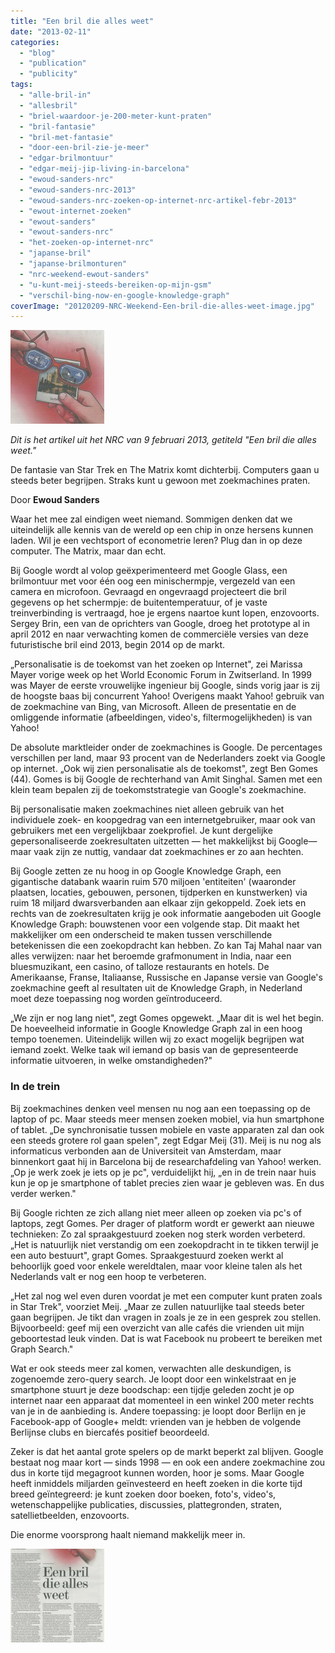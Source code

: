 ```yaml
---
title: "Een bril die alles weet"
date: "2013-02-11"
categories: 
  - "blog"
  - "publication"
  - "publicity"
tags: 
  - "alle-bril-in"
  - "allesbril"
  - "briel-waardoor-je-200-meter-kunt-praten"
  - "bril-fantasie"
  - "bril-met-fantasie"
  - "door-een-bril-zie-je-meer"
  - "edgar-brilmontuur"
  - "edgar-meij-jip-living-in-barcelona"
  - "ewoud-sanders-nrc"
  - "ewoud-sanders-nrc-2013"
  - "ewoud-sanders-nrc-zoeken-op-internet-nrc-artikel-febr-2013"
  - "ewout-internet-zoeken"
  - "ewout-sanders"
  - "ewout-sanders-nrc"
  - "het-zoeken-op-internet-nrc"
  - "japanse-bril"
  - "japanse-brilmonturen"
  - "nrc-weekend-ewout-sanders"
  - "u-kunt-meij-steeds-bereiken-op-mijn-gsm"
  - "verschil-bing-now-en-google-knowledge-graph"
coverImage: "20120209-NRC-Weekend-Een-bril-die-alles-weet-image.jpg"
---
```


![20120209 NRC Weekend - Een bril die alles weet](images/20120209-NRC-Weekend-Een-bril-die-alles-weet-image-150x150.jpg)

_Dit is het artikel uit het NRC van 9 februari 2013, getiteld "Een bril die alles weet."_

De fantasie van Star Trek en The Matrix komt dichterbij. Computers gaan u steeds beter begrijpen. Straks kunt u gewoon met zoekmachines praten.<!--more-->

Door **Ewoud Sanders**

Waar het mee zal eindigen weet niemand. Sommigen denken dat we uiteindelijk alle kennis van de wereld op een chip in onze hersens kunnen laden. Wil je een vechtsport of econometrie leren? Plug dan in op deze computer. The Matrix, maar dan echt.

Bij Google wordt al volop geëxperimenteerd met Google Glass, een brilmontuur met voor één oog een minischermpje, vergezeld van een camera en microfoon. Gevraagd en ongevraagd projecteert die bril gegevens op het schermpje: de buitentemperatuur, of je vaste treinverbinding is vertraagd, hoe je ergens naartoe kunt lopen, enzovoorts. Sergey Brin, een van de oprichters van Google, droeg het prototype al in april 2012 en naar verwachting komen de commerciële versies van deze futuristische bril eind 2013, begin 2014 op de markt.

„Personalisatie is de toekomst van het zoeken op Internet", zei Marissa Mayer vorige week op het World Economic Forum in Zwitserland. In 1999 was Mayer de eerste vrouwelijke ingenieur bij Google, sinds vorig jaar is zij de hoogste baas bij concurrent Yahoo! Overigens maakt Yahoo! gebruik van de zoekmachine van Bing, van Microsoft. Alleen de presentatie en de omliggende informatie (afbeeldingen, video's, filtermogelijkheden) is van Yahoo!

De absolute marktleider onder de zoekmachines is Google. De percentages verschillen per land, maar 93 procent van de Nederlanders zoekt via Google op internet. „Ook wij zien personalisatie als de toekomst", zegt Ben Gomes (44). Gomes is bij Google de rechterhand van Amit Singhal. Samen met een klein team bepalen zij de toekomststrategie van Google's zoekmachine.

Bij personalisatie maken zoekmachines niet alleen gebruik van het individuele zoek- en koopgedrag van een internetgebruiker, maar ook van gebruikers met een vergelijkbaar zoekprofiel. Je kunt dergelijke gepersonaliseerde zoekresultaten uitzetten — het makkelijkst bij Google— maar vaak zijn ze nuttig, vandaar dat zoekmachines er zo aan hechten.

Bij Google zetten ze nu hoog in op Google Knowledge Graph, een gigantische databank waarin ruim 570 miljoen 'entiteiten' (waaronder plaatsen, locaties, gebouwen, personen, tijdperken en kunstwerken) via ruim 18 miljard dwarsverbanden aan elkaar zijn gekoppeld. Zoek iets en rechts van de zoekresultaten krijg je ook informatie aangeboden uit Google Knowledge Graph: bouwstenen voor een volgende stap. Dit maakt het makkelijker om een onderscheid te maken tussen verschillende betekenissen die een zoekopdracht kan hebben. Zo kan Taj Mahal naar van alles verwijzen: naar het beroemde grafmonument in India, naar een bluesmuzikant, een casino, of talloze restaurants en hotels. De Amerikaanse, Franse, Italiaanse, Russische en Japanse versie van Google's zoekmachine geeft al resultaten uit de Knowledge Graph, in Nederland moet deze toepassing nog worden geïntroduceerd.

„We zijn er nog lang niet", zegt Gomes opgewekt. „Maar dit is wel het begin. De hoeveelheid informatie in Google Knowledge Graph zal in een hoog tempo toenemen. Uiteindelijk willen wij zo exact mogelijk begrijpen wat iemand zoekt. Welke taak wil iemand op basis van de gepresenteerde informatie uitvoeren, in welke omstandigheden?"

### In de trein

Bij zoekmachines denken veel mensen nu nog aan een toepassing op de laptop of pc. Maar steeds meer mensen zoeken mobiel, via hun smartphone of tablet. „De synchronisatie tussen mobiele en vaste apparaten zal dan ook een steeds grotere rol gaan spelen", zegt Edgar Meij (31). Meij is nu nog als informaticus verbonden aan de Universiteit van Amsterdam, maar binnenkort gaat hij in Barcelona bij de researchafdeling van Yahoo! werken. „Op je werk zoek je iets op je pc", verduidelijkt hij, „en in de trein naar huis kun je op je smartphone of tablet precies zien waar je gebleven was. En dus verder werken."

Bij Google richten ze zich allang niet meer alleen op zoeken via pc's of laptops, zegt Gomes. Per drager of platform wordt er gewerkt aan nieuwe technieken: Zo zal spraakgestuurd zoeken nog sterk worden verbeterd. „Het is natuurlijk niet verstandig om een zoekopdracht in te tikken terwijl je een auto bestuurt", grapt Gomes. Spraakgestuurd zoeken werkt al behoorlijk goed voor enkele wereldtalen, maar voor kleine talen als het Nederlands valt er nog een hoop te verbeteren.

„Het zal nog wel even duren voordat je met een computer kunt praten zoals in Star Trek", voorziet Meij. „Maar ze zullen natuurlijke taal steeds beter gaan begrijpen. Je tikt dan vragen in zoals je ze in een gesprek zou stellen. Bijvoorbeeld: geef mij een overzicht van alle cafés die vrienden uit mijn geboortestad leuk vinden. Dat is wat Facebook nu probeert te bereiken met Graph Search."

Wat er ook steeds meer zal komen, verwachten alle deskundigen, is zogenoemde zero-query search. Je loopt door een winkelstraat en je smartphone stuurt je deze boodschap: een tijdje geleden zocht je op internet naar een apparaat dat momenteel in een winkel 200 meter rechts van je in de aanbieding is. Andere toepassing: je loopt door Berlijn en je Facebook-app of Google+ meldt: vrienden van je hebben de volgende Berlijnse clubs en biercafés positief beoordeeld.

Zeker is dat het aantal grote spelers op de markt beperkt zal blijven. Google bestaat nog maar kort — sinds 1998 — en ook een andere zoekmachine zou dus in korte tijd megagroot kunnen worden, hoor je soms. Maar Google heeft inmiddels miljarden geïnvesteerd en heeft zoeken in die korte tijd breed geïntegreerd: je kunt zoeken door boeken, foto's, video's, wetenschappelijke publicaties, discussies, plattegronden, straten, satellietbeelden, enzovoorts.

Die enorme voorsprong haalt niemand makkelijk meer in.

[![20120209 NRC Weekend - Een bril die alles weet](images/20120209-NRC-Weekend-Een-bril-die-alles-weet-150x150.jpg)](http://edgar.meij.pro/wp-content/uploads/2013/02/20120209-NRC-Weekend-Een-bril-die-alles-weet.jpg "20120209 NRC Weekend - Een bril die alles weet")
